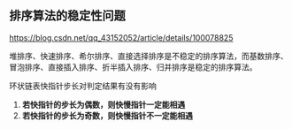 ## 排序算法的稳定性问题

https://blog.csdn.net/qq_43152052/article/details/100078825

堆排序、快速排序、希尔排序、直接选择排序是不稳定的排序算法，而基数排序、冒泡排序、直接插入排序、折半插入排序、归并排序是稳定的排序算法。





环状链表快指针步长对判定结果有没有影响

1. **若快指针的步长为偶数，则快慢指针一定能相遇**
2. **若快指针的步长为奇数，则快慢指针不一定能相遇**
